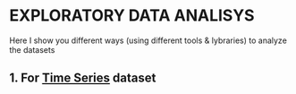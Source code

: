 # EXPLORATORY DATA ANALISYS

Here I show you different ways (using different tools & lybraries) to analyze the datasets

## 1. For [Time Series](akimwong/1_OnPremise/Journey/001/TimeSeries/Readme.md) dataset
